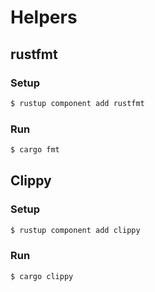 # Helpers

## rustfmt

### Setup
```bash
$ rustup component add rustfmt
```

### Run
```bash
$ cargo fmt
```

## Clippy

### Setup
```bash
$ rustup component add clippy
```

### Run
```bash
$ cargo clippy
```
